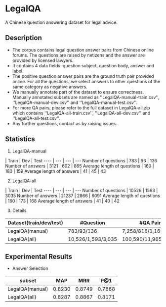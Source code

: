 # LegalQA
A Chinese question answering dataset for legal advice.

## Description ##

 - The corpus contains legal question answer pairs from Chinese online forums. The questions are raised by netizens and the answer are provided by licensed lawyers. 
 - It contains 4 data fields: question subject, question body, answer and label. 
 - The positive question answer pairs are the ground truth pair provided online. For all the questions, we select answers to other questions of the same category as negative answers. 
 - We manually annotate part of the dataset to ensure correctness. Manually annotated subsets are named as ''LegalQA-manual-train.csv'', ''LegalQA-manual-dev.csv'' and ''LegalQA-manual-test.csv''.
 - For more QA pairs, please refer to the full dataset in LegalQA-all.zip which contains  ''LegalQA-all-train.csv'', ''LegalQA-all-dev.csv'' and ''LegalQA-all-test.csv''.
 - Any further questions, contact as by raising issues.

## Statistics ##

 1. LegalQA-manual
 
 | Train | Dev | Test
---- | --- | --- | ---
Number of questions | 783 | 93 | 136
Number of answers | 3121 | 602 | 865
Average length of questions | 160 | 180 | 159
Average length of answers  | 41 | 45 | 43

 2. LegalQA-all
 
 | Train | Dev | Test
---- | --- | --- | ---
Number of questions | 10526 | 1593 | 3035
Number of answers | 21237 | 2866 | 6091
Average length of questions | 160 | 173 | 168
Average length of answers  | 41 | 40 | 42

 3. Details
 
Dataset(train/dev/test) | #Question | #QA Pairs | %Correct
---- | --- | --- | ---
LegalQA(manual) | 783/93/136 | 7,258/816/1,169 | 21.8/23.3/23.9
LegalQA(all) | 10,526/1,593/3,035 | 100,590/11,965/26,913 | 21.8/24.4/22.9


## Experimental Results ##

 - Answer Selection

subset | MAP | MRR | P@1
---- | --- | --- | ---
LegalQA(manual) | 0.8230 | 0.8749 | 0.7868
LegalQA(all) | 0.8287 | 0.8867 | 0.8171
